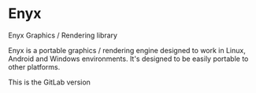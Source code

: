 # Enyx
Enyx Graphics / Rendering library

Enyx is a portable graphics / rendering engine designed to work in Linux, Android and Windows environments.
It's designed to be easily portable to other platforms.

This is the GitLab version
